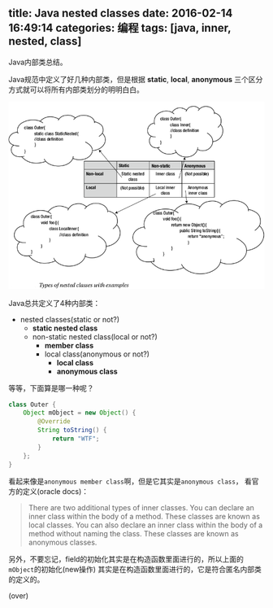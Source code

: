 title: Java nested classes
date: 2016-02-14 16:49:14
categories: 编程
tags: [java, inner, nested, class]
---
Java内部类总结。

<!-- more -->
Java规范中定义了好几种内部类，但是根据 **static**, **local**, **anonymous**
三个区分方式就可以将所有内部类划分的明明白白。

![Java nested classes](/res/img/java_nested_class.png)

Java总共定义了4种内部类：
- nested classes(static or not?)
    - **static nested class**
    - non-static nested class(local or not?)
        - **member class**
        - local class(anonymous or not?)
            - **local class**
            - **anonymous class**

等等，下面算是哪一种呢？

```java
class Outer {
    Object mObject = new Object() {
        @Override
        String toString() {
            return "WTF";
        }
    };
}
```

看起来像是`anonymous member class`啊，但是它其实是`anonymous class`，
看官方的定义(oracle docs)：

> There are two additional types of inner classes. 
> You can declare an inner class within the body of a method.
> These classes are known as local classes.
> You can also declare an inner class within the body of a method without naming the class.
> These classes are known as anonymous classes.

另外，不要忘记，field的初始化其实是在构造函数里面进行的，所以上面的`mObject`的初始化(new操作)
其实是在构造函数里面进行的，它是符合匿名内部类的定义的。

(over)